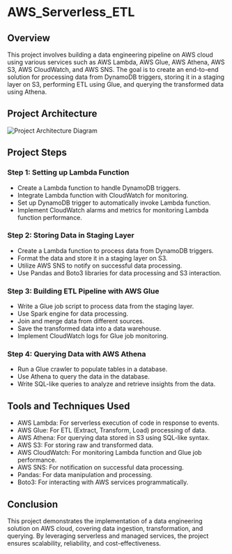 # AWS_Serverless_ETL 

## Overview

This project involves building a data engineering pipeline on AWS cloud using various services such as AWS Lambda, AWS Glue, AWS Athena, AWS S3, AWS CloudWatch, and AWS SNS. The goal is to create an end-to-end solution for processing data from DynamoDB triggers, storing it in a staging layer on S3, performing ETL using Glue, and querying the transformed data using Athena.

## Project Architecture 

![Project Architecture Diagram](architecture_diagram_updated.gif)

## Project Steps

### Step 1: Setting up Lambda Function

- Create a Lambda function to handle DynamoDB triggers.
- Integrate Lambda function with CloudWatch for monitoring.
- Set up DynamoDB trigger to automatically invoke Lambda function.
- Implement CloudWatch alarms and metrics for monitoring Lambda function performance.

### Step 2: Storing Data in Staging Layer

- Create a Lambda function to process data from DynamoDB triggers.
- Format the data and store it in a staging layer on S3.
- Utilize AWS SNS to notify on successful data processing.
- Use Pandas and Boto3 libraries for data processing and S3 interaction.

### Step 3: Building ETL Pipeline with AWS Glue

- Write a Glue job script to process data from the staging layer.
- Use Spark engine for data processing.
- Join and merge data from different sources.
- Save the transformed data into a data warehouse.
- Implement CloudWatch logs for Glue job monitoring.

### Step 4: Querying Data with AWS Athena

- Run a Glue crawler to populate tables in a database.
- Use Athena to query the data in the database.
- Write SQL-like queries to analyze and retrieve insights from the data.

## Tools and Techniques Used

- AWS Lambda: For serverless execution of code in response to events.
- AWS Glue: For ETL (Extract, Transform, Load) processing of data.
- AWS Athena: For querying data stored in S3 using SQL-like syntax.
- AWS S3: For storing raw and transformed data.
- AWS CloudWatch: For monitoring Lambda function and Glue job performance.
- AWS SNS: For notification on successful data processing.
- Pandas: For data manipulation and processing.
- Boto3: For interacting with AWS services programmatically.

## Conclusion

This project demonstrates the implementation of a data engineering solution on AWS cloud, covering data ingestion, transformation, and querying. By leveraging serverless and managed services, the project ensures scalability, reliability, and cost-effectiveness.



